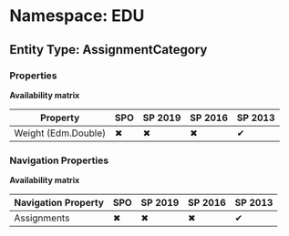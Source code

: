 # Namespace: EDU

## Entity Type: AssignmentCategory

### Properties

**Availability matrix**

Property | SPO | SP 2019 | SP 2016 | SP 2013
----------|-----|---------|---------|--------
Weight (Edm.Double) | ✖ | ✖ | ✖ | ✔

### Navigation Properties

**Availability matrix**

Navigation Property | SPO | SP 2019 | SP 2016 | SP 2013
----------|-----|---------|---------|--------
Assignments | ✖ | ✖ | ✖ | ✔
